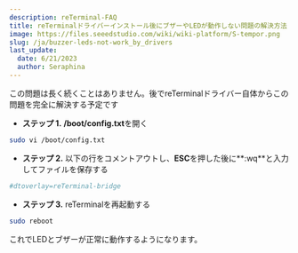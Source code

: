 ```yaml
---
description: reTerminal-FAQ
title: reTerminalドライバーインストール後にブザーやLEDが動作しない問題の解決方法
image: https://files.seeedstudio.com/wiki/wiki-platform/S-tempor.png
slug: /ja/buzzer-leds-not-work_by_drivers
last_update:
  date: 6/21/2023
  author: Seraphina
---
```



<!-- Q13: LEDs and Buzzer do not work after installing reTerminal drivers -->

この問題は長く続くことはありません。後でreTerminalドライバー自体からこの問題を完全に解決する予定です

- **ステップ 1.** **/boot/config.txt**を開く

```sh
sudo vi /boot/config.txt
```

- **ステップ 2.** 以下の行をコメントアウトし、**ESC**を押した後に**:wq**と入力してファイルを保存する

```sh
#dtoverlay=reTerminal-bridge
```

- **ステップ 3.** reTerminalを再起動する

```sh
sudo reboot
```

これでLEDとブザーが正常に動作するようになります。